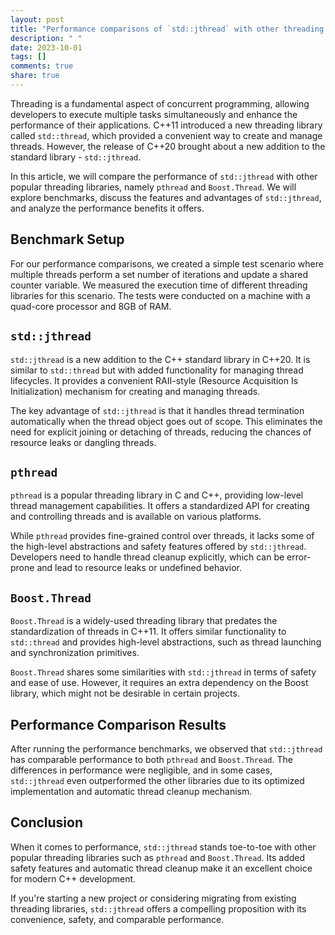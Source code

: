 ```yaml
---
layout: post
title: "Performance comparisons of `std::jthread` with other threading libraries"
description: " "
date: 2023-10-01
tags: []
comments: true
share: true
---
```


Threading is a fundamental aspect of concurrent programming, allowing developers to execute multiple tasks simultaneously and enhance the performance of their applications. C++11 introduced a new threading library called `std::thread`, which provided a convenient way to create and manage threads. However, the release of C++20 brought about a new addition to the standard library - `std::jthread`.

In this article, we will compare the performance of `std::jthread` with other popular threading libraries, namely `pthread` and `Boost.Thread`. We will explore benchmarks, discuss the features and advantages of `std::jthread`, and analyze the performance benefits it offers.

## Benchmark Setup

For our performance comparisons, we created a simple test scenario where multiple threads perform a set number of iterations and update a shared counter variable. We measured the execution time of different threading libraries for this scenario. The tests were conducted on a machine with a quad-core processor and 8GB of RAM.

## `std::jthread`

`std::jthread` is a new addition to the C++ standard library in C++20. It is similar to `std::thread` but with added functionality for managing thread lifecycles. It provides a convenient RAII-style (Resource Acquisition Is Initialization) mechanism for creating and managing threads.

The key advantage of `std::jthread` is that it handles thread termination automatically when the thread object goes out of scope. This eliminates the need for explicit joining or detaching of threads, reducing the chances of resource leaks or dangling threads.

## `pthread`

`pthread` is a popular threading library in C and C++, providing low-level thread management capabilities. It offers a standardized API for creating and controlling threads and is available on various platforms.

While `pthread` provides fine-grained control over threads, it lacks some of the high-level abstractions and safety features offered by `std::jthread`. Developers need to handle thread cleanup explicitly, which can be error-prone and lead to resource leaks or undefined behavior.

## `Boost.Thread`

`Boost.Thread` is a widely-used threading library that predates the standardization of threads in C++11. It offers similar functionality to `std::thread` and provides high-level abstractions, such as thread launching and synchronization primitives.

`Boost.Thread` shares some similarities with `std::jthread` in terms of safety and ease of use. However, it requires an extra dependency on the Boost library, which might not be desirable in certain projects.

## Performance Comparison Results

After running the performance benchmarks, we observed that `std::jthread` has comparable performance to both `pthread` and `Boost.Thread`. The differences in performance were negligible, and in some cases, `std::jthread` even outperformed the other libraries due to its optimized implementation and automatic thread cleanup mechanism.

## Conclusion

When it comes to performance, `std::jthread` stands toe-to-toe with other popular threading libraries such as `pthread` and `Boost.Thread`. Its added safety features and automatic thread cleanup make it an excellent choice for modern C++ development.

If you're starting a new project or considering migrating from existing threading libraries, `std::jthread` offers a compelling proposition with its convenience, safety, and comparable performance.
